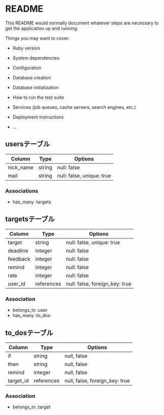 # README

This README would normally document whatever steps are necessary to get the
application up and running.

Things you may want to cover:

* Ruby version

* System dependencies

* Configuration

* Database creation

* Database initialization

* How to run the test suite

* Services (job queues, cache servers, search engines, etc.)

* Deployment instructions

* ...

## usersテーブル
|Column|Type|Options|
|------|----|-------|
|nick_name|string|null: false|
|mail|string|null: false, unique: true|

### Associations
- has_many :targets

## targetsテーブル
|Column|Type|Options|
|------|----|-------|
|target|string|null: false, unique: true|
|deadline|integer|null: false|
|feedback|integer|null: false|
|remind|integer|null: false|
|rate|integer|null: false|
|user_id|references|null: false, foreign_key: true|

### Association
- belongs_to :user
- has_many :to_dos

## to_dosテーブル
|Column|Type|Options|
|------|----|-------|
|if|string|null, false|
|then|string|null, false|
|remind|integer|null, false|
|target_id|references|null, false, foreign_key: true|

### Association
- belongs_to :target
